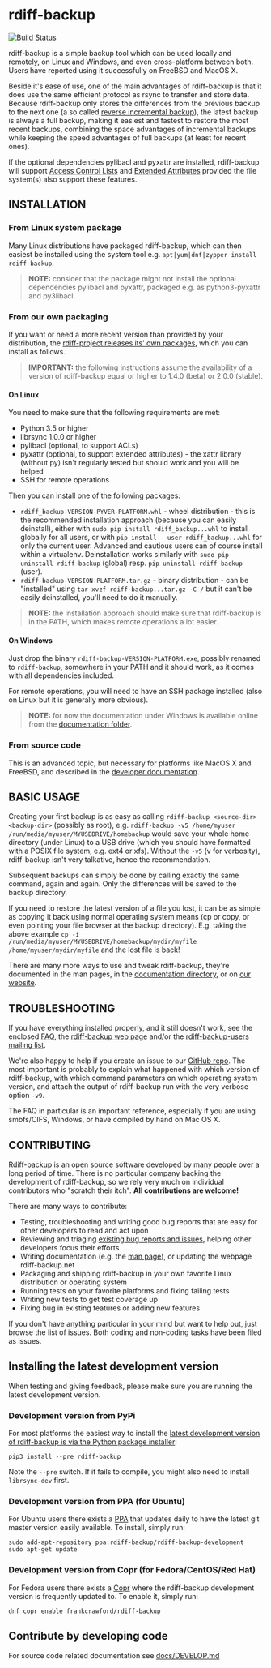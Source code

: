 # rdiff-backup

[![Build Status](https://travis-ci.org/rdiff-backup/rdiff-backup.svg?branch=master)](https://travis-ci.org/rdiff-backup/rdiff-backup)

rdiff-backup is a simple backup tool which can be used locally and remotely,
on Linux and Windows, and even cross-platform between both.
Users have reported using it successfully on FreeBSD and MacOS X.

Beside it's ease of use, one of the main advantages of rdiff-backup is that it
does use the same efficient protocol as rsync to transfer and store data.
Because rdiff-backup only stores the differences from the previous backup to
the next one (a so called
[reverse incremental backup](https://en.wikipedia.org/wiki/Incremental_backup#Reverse_incremental)),
the latest backup is always a full backup, making it easiest
and fastest to restore the most recent backups, combining the space
advantages of incremental backups while keeping the speed advantages of full
backups (at least for recent ones).

If the optional dependencies pylibacl and pyxattr are installed, rdiff-backup will support
[Access Control Lists](https://en.wikipedia.org/wiki/Access-control_list#Filesystem_ACLs)
and [Extended Attributes](https://en.wikipedia.org/wiki/Extended_file_attributes)
provided the file system(s) also support these features.

## INSTALLATION

### From Linux system package

Many Linux distributions have packaged rdiff-backup, which can then easiest be installed
using the system tool e.g. `apt|yum|dnf|zypper install rdiff-backup`.

> **NOTE:** consider that the package might not install the optional dependencies
pylibacl and pyxattr, packaged e.g. as python3-pyxattr and py3libacl.

### From our own packaging

If you want or need a more recent version than provided by your distribution,
the [rdiff-project releases its' own packages](https://github.com/rdiff-backup/rdiff-backup/releases), which you can install as follows.

> **IMPORTANT:** the following instructions assume the availability of a
version of rdiff-backup equal or higher to 1.4.0 (beta) or 2.0.0 (stable).

#### On Linux

You need to make sure that the following requirements are met:

* Python 3.5 or higher
* librsync 1.0.0 or higher
* pylibacl (optional, to support ACLs)
* pyxattr (optional, to support extended attributes) - the xattr library (without py) isn't regularly tested but should work and you will be helped
* SSH for remote operations

Then you can install one of the following packages:

* `rdiff_backup-VERSION-PYVER-PLATFORM.whl` - wheel distribution - this is the recommended installation approach (because you can easily deinstall), either with `sudo pip install rdiff_backup...whl` to install globally for all users, or with `pip install --user rdiff_backup...whl` for only the current user. Advanced and cautious users can of course install within a virtualenv. Deinstallation works similarly with `sudo pip uninstall rdiff-backup` (global) resp. `pip uninstall rdiff-backup` (user).
* `rdiff-backup-VERSION-PLATFORM.tar.gz` - binary distribution - can be "installed" using `tar xvzf rdiff-backup...tar.gz -C /` but it can't be easily deinstalled, you'll need to do it manually.

> **NOTE:** the installation approach should make sure that rdiff-backup is in the PATH, which makes remote operations a lot easier.

#### On Windows

Just drop the binary `rdiff-backup-VERSION-PLATFORM.exe`, possibly renamed to `rdiff-backup`,
somewhere in your PATH and it should work, as it comes with all dependencies included.

For remote operations, you will need to have an SSH package installed (also on Linux but it is
generally more obvious).

> **NOTE:** for now the documentation under Windows is available online from the [documentation folder](docs/).

### From source code

This is an advanced topic, but necessary for platforms like MacOS X and FreeBSD, and
described in the [developer documentation](docs/DEVELOP.md).

## BASIC USAGE

Creating your first backup is as easy as calling `rdiff-backup <source-dir> <backup-dir>`
(possibly as root), e.g. `rdiff-backup -v5 /home/myuser /run/media/myuser/MYUSBDRIVE/homebackup`
would save your whole home directory (under Linux) to a USB drive (which you should have
formatted with a POSIX file system, e.g. ext4 or xfs). Without the `-v5` (v for verbosity),
rdiff-backup isn't very talkative, hence the recommendation.

Subsequent backups can simply be done by calling exactly the same command, again and again.
Only the differences will be saved to the backup directory.

If you need to restore the latest version of a file you lost, it can be as simple as copying
it back using normal operating system means (cp or copy, or even pointing your file browser at
the backup directory). E.g. taking the above example `cp -i /run/media/myuser/MYUSBDRIVE/homebackup/mydir/myfile /home/myuser/mydir/myfile` and the lost file is back!

There are many more ways to use and tweak rdiff-backup, they're documented in the man pages,
in the [documentation directory](docs/), or on [our website](https://rdiff-backup.net).

## TROUBLESHOOTING

If you have everything installed properly, and it still doesn't work,
see the enclosed [FAQ](docs/FAQ.md), the [rdiff-backup web page](https://rdiff-backup.net/)
and/or the [rdiff-backup-users mailing list](https://lists.nongnu.org/mailman/listinfo/rdiff-backup-users).

We're also happy to help if you create an issue to our
[GitHub repo](https://github.com/rdiff-backup/rdiff-backup/issues). The most
important is probably to explain what happened with which version of rdiff-backup,
with which command parameters on which operating system version, and attach the output
of rdiff-backup run with the very verbose option `-v9`.

The FAQ in particular is an important reference, especially if you are
using smbfs/CIFS, Windows, or have compiled by hand on Mac OS X.


## CONTRIBUTING

Rdiff-backup is an open source software developed by many people over a long period of time. There is no particular company backing the development of rdiff-backup, so we rely very much on individual contributors who "scratch their itch". **All contributions are welcome!**

There are many ways to contribute:

- Testing, troubleshooting and writing good bug reports that are easy for other developers to read and act upon
- Reviewing and triaging [existing bug reports and issues](https://github.com/rdiff-backup/rdiff-backup/issues), helping other developers focus their efforts
- Writing documentation (e.g. the [man page](https://github.com/rdiff-backup/rdiff-backup/blob/master/rdiff-backup.1)), or updating the webpage rdiff-backup.net
- Packaging and shipping rdiff-backup in your own favorite Linux distribution or operating system
- Running tests on your favorite platforms and fixing failing tests
- Writing new tests to get test coverage up
- Fixing bug in existing features or adding new features

If you don't have anything particular in your mind but want to help out, just browse the list of issues. Both coding and non-coding tasks have been filed as issues.

## Installing the latest development version

When testing and giving feedback, please make sure you are running the latest development version.

### Development version from PyPi

For most platforms the easiest way to install the [latest development version of rdiff-backup is via the Python package installer](https://pypi.org/project/rdiff-backup/#history):

    pip3 install --pre rdiff-backup

Note the `--pre` switch. If it fails to compile, you might also need to install `librsync-dev` first.

### Development version from PPA (for Ubuntu)

For Ubuntu users there exists a [PPA](https://code.launchpad.net/~rdiff-backup/+archive/ubuntu/rdiff-backup-development) that updates daily to have the latest git master version easily available. To install, simply run:

    sudo add-apt-repository ppa:rdiff-backup/rdiff-backup-development
    sudo apt-get update

### Development version from Copr (for Fedora/CentOS/Red Hat)

For Fedora users there exists a [Copr](https://copr.fedorainfracloud.org/coprs/frankcrawford/rdiff-backup/) where the rdiff-backup development version is frequently updated to. To enable it, simply run:

    dnf copr enable frankcrawford/rdiff-backup


## Contribute by developing code

For source code related documentation see [docs/DEVELOP.md](DEVELOP.md)
